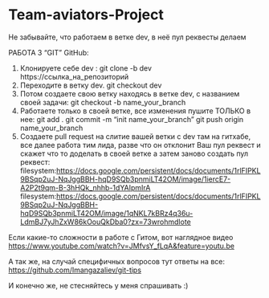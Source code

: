 # Team-aviators-Project

Не забывайте, что работаем в ветке dev, в неё пул реквесты делаем

РАБОТА З “GIT” GitHub:

1. Клонируете себе dev : git clone -b dev https://ccылка_на_репозиторий
2. Переходите в ветку dev. git checkout dev
3. Потом создаете свою ветку находясь в ветке dev, с названием своей задачи: git
   checkout -b name_your_branch
4. Работаете только в своей ветке, все изменения пушите ТОЛЬКО в нее: git add .
   git commit -m “init name_your_branch” git push origin name_your_branch
5. Создаете pull request на слитие вашей ветки с dev там на гитхабе, все далее
   работа тим лида, разве что он отклонит Ваш пул реквест и скажет что то
   доделать в своей ветке а затем заново создать пул реквест:
   filesystem:https://docs.google.com/persistent/docs/documents/1rlFIPKL9BSqp2uJ-NqJggBBH-hqD9SQb3pnmiLT42OM/image/1iercE7-A2P2t9qm-B-3hHQk_nhhb-1dYAIpmIrA
   filesystem:https://docs.google.com/persistent/docs/documents/1rlFIPKL9BSqp2uJ-NqJggBBH-hqD9SQb3pnmiLT42OM/image/1qNKL7kBRz4q36u-LdmBJ7yJhZxW86kOouQkDba0?zx=73wrohmdlote

Если какие-то сложности в работе с Гитом, вот наглядное видео
https://www.youtube.com/watch?v=JMfvsY_fLqA&feature=youtu.be

А так же, на случай специфичных вопросов тут ответы на все:
https://github.com/Imangazaliev/git-tips

И конечно же, не стесняйтесь у меня спрашивать :)
